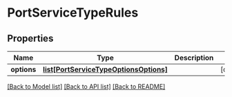 # PortServiceTypeRules

## Properties
Name | Type | Description | Notes
------------ | ------------- | ------------- | -------------
**options** | [**list[PortServiceTypeOptionsOptions]**](PortServiceTypeOptionsOptions.md) |  | [optional] 

[[Back to Model list]](../README.md#documentation-for-models) [[Back to API list]](../README.md#documentation-for-api-endpoints) [[Back to README]](../README.md)

